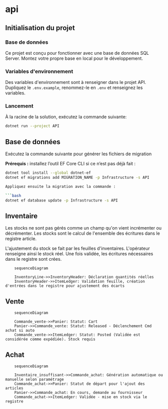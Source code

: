 # api

## Initialisation du projet

### Base de données

Ce projet est conçu pour fonctionner avec une base de données SQL Server.
Montez votre propre base en local pour le développement.

### Variables d'environnement

Des variables d'environnement sont à renseigner dans le projet API.
Dupliquez le `.env.example`, renommez-le en `.env` et renseignez les variables.

### Lancement

À la racine de la solution, exécutez la commande suivante:

```bash
dotnet run --project API
```

## Base de données

Exécutez la commande suivante pour générer les fichiers de migration

**Prérequis :** installez l’outil EF Core CLI si ce n’est pas déjà fait :

```bash
dotnet tool install --global dotnet-ef
dotnet ef migrations add MIGRATION_NAME -p Infrastructure -s API

Appliquez ensuite la migration avec la commande :

```bash
dotnet ef database update -p Infrastructure -s API
```

## Inventaire

Les stocks ne sont pas gérés comme un champ qu'on vient incrémenter ou décrémenter. Les stocks sont le calcul de l'ensemble des écritures dans le registre article.

L'ajustement du stock se fait par les feuilles d'inventaires. L'opérateur renseigne ainsi le stock réel. Une fois validée, les écritures nécessaires dans le registre sont crées.

```mermaid
    sequenceDiagram

    InventoryLine->>InventoryHeader: Déclaration quantités réelles
    InventoryHeader->>ItemLedger: Validation feuille, création d'entrées dans le registre pour ajustement des écarts
```

## Vente

```mermaid
    sequenceDiagram

    Commande_vente->>Panier: Statut: Cart
    Panier->>Commande_vente: Statut: Released - Déclenchement Cmd achat si auto
    Commande_vente->>ItemLedger: Statut: Posted (Validée est considérée comme expédiée). Stock requis
```

## Achat

```mermaid
    sequenceDiagram

    Inventaire_insuffisant->>Commande_achat: Génération automatique ou manuelle selon paramétrage
    Commande_achat->>Panier: Statut de départ pour l'ajout des articles
    Panier->>Commande_achat: En cours, demande au fournisseur
    Commande_achat->>ItemLedger: Validée - mise en stock via le registre
```
